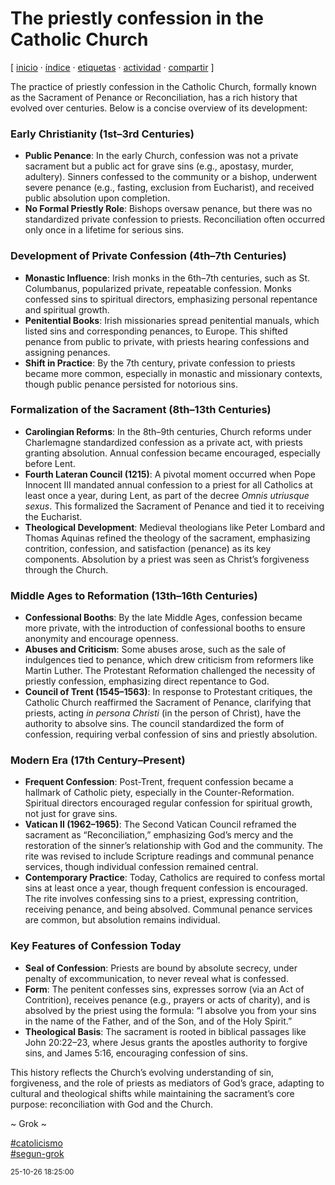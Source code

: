 # The priestly confession in the Catholic Church
[ [inicio](https://github.com/jucardus/jucardus.github.io/blob/main/index.md) · [índice](https://github.com/jucardus/jucardus.github.io/blob/main/indice.md) · [etiquetas](https://github.com/jucardus/jucardus.github.io/blob/main/etiquetas.md) · [actividad](https://github.com/jucardus/jucardus.github.io/blob/main/actividad.md) · [compartir](https://x.com/intent/tweet?text=The+priestly+confession+in+the+Catholic+Church+%E2%80%94+Catolicismo%2C+Seg%C3%BAn+Grok%0A%0A%E2%86%92+https%3A%2F%2Fgithub.com%2Fjucardus%2Fjucardus.github.io%2Fblob%2Fmain%2Ft%2Fh%2Fe%2Fthe-priestly-confession-in-the-catholic-church.md%0A%0A%23catolicismo_jucardus%0A%23segun_grok_jucardus) ]

The practice of priestly confession in the Catholic Church, formally known as the Sacrament of Penance or Reconciliation, has a rich history that evolved over centuries. Below is a concise overview of its development:

### Early Christianity (1st–3rd Centuries)

- **Public Penance**: In the early Church, confession was not a private sacrament but a public act for grave sins (e.g., apostasy, murder, adultery). Sinners confessed to the community or a bishop, underwent severe penance (e.g., fasting, exclusion from Eucharist), and received public absolution upon completion.
- **No Formal Priestly Role**: Bishops oversaw penance, but there was no standardized private confession to priests. Reconciliation often occurred only once in a lifetime for serious sins.

### Development of Private Confession (4th–7th Centuries)

- **Monastic Influence**: Irish monks in the 6th–7th centuries, such as St. Columbanus, popularized private, repeatable confession. Monks confessed sins to spiritual directors, emphasizing personal repentance and spiritual growth.
- **Penitential Books**: Irish missionaries spread penitential manuals, which listed sins and corresponding penances, to Europe. This shifted penance from public to private, with priests hearing confessions and assigning penances.
- **Shift in Practice**: By the 7th century, private confession to priests became more common, especially in monastic and missionary contexts, though public penance persisted for notorious sins.

### Formalization of the Sacrament (8th–13th Centuries)

- **Carolingian Reforms**: In the 8th–9th centuries, Church reforms under Charlemagne standardized confession as a private act, with priests granting absolution. Annual confession became encouraged, especially before Lent.
- **Fourth Lateran Council (1215)**: A pivotal moment occurred when Pope Innocent III mandated annual confession to a priest for all Catholics at least once a year, during Lent, as part of the decree *Omnis utriusque sexus*. This formalized the Sacrament of Penance and tied it to receiving the Eucharist.
- **Theological Development**: Medieval theologians like Peter Lombard and Thomas Aquinas refined the theology of the sacrament, emphasizing contrition, confession, and satisfaction (penance) as its key components. Absolution by a priest was seen as Christ’s forgiveness through the Church.

### Middle Ages to Reformation (13th–16th Centuries)

- **Confessional Booths**: By the late Middle Ages, confession became more private, with the introduction of confessional booths to ensure anonymity and encourage openness.
- **Abuses and Criticism**: Some abuses arose, such as the sale of indulgences tied to penance, which drew criticism from reformers like Martin Luther. The Protestant Reformation challenged the necessity of priestly confession, emphasizing direct repentance to God.
- **Council of Trent (1545–1563)**: In response to Protestant critiques, the Catholic Church reaffirmed the Sacrament of Penance, clarifying that priests, acting *in persona Christi* (in the person of Christ), have the authority to absolve sins. The council standardized the form of confession, requiring verbal confession of sins and priestly absolution.

### Modern Era (17th Century–Present)

- **Frequent Confession**: Post-Trent, frequent confession became a hallmark of Catholic piety, especially in the Counter-Reformation. Spiritual directors encouraged regular confession for spiritual growth, not just for grave sins.
- **Vatican II (1962–1965)**: The Second Vatican Council reframed the sacrament as “Reconciliation,” emphasizing God’s mercy and the restoration of the sinner’s relationship with God and the community. The rite was revised to include Scripture readings and communal penance services, though individual confession remained central.
- **Contemporary Practice**: Today, Catholics are required to confess mortal sins at least once a year, though frequent confession is encouraged. The rite involves confessing sins to a priest, expressing contrition, receiving penance, and being absolved. Communal penance services are common, but absolution remains individual.

### Key Features of Confession Today

- **Seal of Confession**: Priests are bound by absolute secrecy, under penalty of excommunication, to never reveal what is confessed.
- **Form**: The penitent confesses sins, expresses sorrow (via an Act of Contrition), receives penance (e.g., prayers or acts of charity), and is absolved by the priest using the formula: “I absolve you from your sins in the name of the Father, and of the Son, and of the Holy Spirit.”
- **Theological Basis**: The sacrament is rooted in biblical passages like John 20:22–23, where Jesus grants the apostles authority to forgive sins, and James 5:16, encouraging confession of sins.

This history reflects the Church’s evolving understanding of sin, forgiveness, and the role of priests as mediators of God’s grace, adapting to cultural and theological shifts while maintaining the sacrament’s core purpose: reconciliation with God and the Church.

~ Grok ~

[#catolicismo](https://github.com/jucardus/jucardus.github.io/blob/main/c/a/catolicismo.md)  
[#segun-grok](https://github.com/jucardus/jucardus.github.io/blob/main/s/e/segun-grok.md)

<sup>25-10-26 18:25:00</sup>
